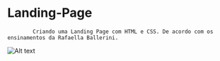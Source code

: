 # Landing-Page
            Criando uma Landing Page com HTML e CSS. De acordo com os ensinamentos da Rafaella Ballerini.

![Alt text](https://cdn.discordapp.com/attachments/887544607599120404/923350463632515172/unknown.png?raw=true "Landing Page")
